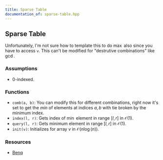 ```yaml
---
title: Sparse Table
documentation_of: sparse-table.hpp
---
```


## Sparse Table

Unfortunately, I'm not sure how to template this to do $\max$ also since you have to access `v`. This can't be modified for "destrutive combinations" like $\gcd$. 

### Assumptions
- $0$-indexed. 

### Functions
- `comb(a, b)`: You can modify this for different combinations, right now it's set to get the $min$ of elements at indices $a, b$ with tie broken by the minimum index. 
- `index(l, r)`: Gets index of $\min$ element in range $[l, r]$ in $\mathcal O(1)$. 
- `query(l, r)`: Gets minimum element in range $[l, r]$ in $\mathcal O(1)$. 
- `init(v)`: Initializes for array $v$ in $\mathcal O(n \log(n))$. 

### Resources
- [Benq](https://github.com/bqi343/USACO/blob/master/Implementations/content/data-structures/Static%20Range%20Queries%20(9.1)/RMQ%20(9.1).h)
